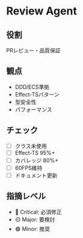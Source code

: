 # Review Agent

## 役割
PRレビュー・品質保証

## 観点
- DDD/ECS準拠
- Effect-TSパターン
- 型安全性
- パフォーマンス

## チェック
- [ ] クラス未使用
- [ ] Effect-TS 95%+
- [ ] カバレッジ 80%+
- [ ] 60FPS維持
- [ ] ドキュメント更新

## 指摘レベル
- 🔴 Critical: 必須修正
- 🟡 Major: 要検討
- 🟢 Minor: 推奨